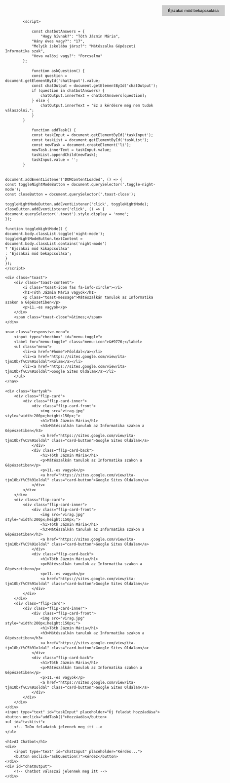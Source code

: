 <!DOCTYPE html>
<html lang="hu">
<head>
    <meta charset="utf-8">
    <meta name="viewport" content="width=device-width, initial-scale=1.0">
    <title>Kártyák</title>
    <link href="kartya.css" rel="stylesheet">
       
<style>﻿body {
    background-color: peachpuff;
    color: #000;
    transition: background-color 0.3s, color 0.3s;
    position: relative;
    overflow: hidden;
}

.night-mode {
    background-color: #333;
    color: #fff;
}

.toggle-night-mode {
    padding: 10px 20px;
    background-color: #ccc;
    border: none;
    cursor: pointer;
    margin: 10px;
    position: absolute;
    top: 10px;
    right: 10px;
    z-index: 999;
}

.toast {
    position: fixed;
    top: 50%;
    left: 50%;
    transform: translate(-50%, -50%);
    background-color: olive;
    border: 1px solid #ccc;
    border-radius: 5px;
    box-shadow: 0 2px 5px rgba(0, 0, 0, 0.2);
    padding: 10px;
    z-index: 1000;
    transition: opacity 0.5s ease;
    width: 300px;
    text-align: center;
}

.toast-content {
    display: flex;
    align-items: center;
    flex-direction: column;
}

.toast-icon {
    margin-bottom: 10px;
}

.toast-message {
    font-size: 16px;
    font-weight: normal;
    line-height: 1.5;
    text-align: center;
}

.toast-close {
    cursor: pointer;
    font-size: 18px;
    font-weight: bold;
    margin-top: 10px;
}

.responsive-menu {
    display: flex;
    justify-content: center;
    align-items: center;
    background-color: #333;
    height: 40px;
    width: 100%;
}

.menu {
    list-style-type: none;
    padding: 0;
    display: flex;
    margin: 0;
}

    .menu li {
        margin: 0 20px;
    }

        .menu li a {
            text-decoration: none;
            color: #fff;
        }

.kartyak {
    display: flex;
    justify-content: center;
    margin: 40px;
    flex-wrap: wrap;
}

.flip-card {
    background-color: transparent;
    width: 300px;
    height: 350px;
    border: 1px solid #f1f1f1;
    perspective: 1000px;
    margin: 10px;
    position: relative;
}

.flip-card-inner {
    position: relative;
    width: 100%;
    height: 100%;
    text-align: center;
    transition: transform 0.8s;
    transform-style: preserve-3d;
}

.flip-card:hover .flip-card-inner {
    transform: rotateY(180deg);
}

.flip-card-front, .flip-card-back {
    position: absolute;
    width: 100%;
    height: 100%;
    -webkit-backface-visibility: hidden;
    backface-visibility: hidden;
}

.flip-card-front {
    background-color: darkkhaki;
    color: black;
    display: flex;
    flex-direction: column;
    justify-content: center;
    align-items: center;
    font-family: 'Trebuchet MS', 'Lucida Sans Unicode', 'Lucida Grande', 'Lucida Sans', Arial, sans-serif;
}

.flip-card-back {
    background-color: lightpink;
    color: white;
    display: flex;
    flex-direction: column;
    justify-content: center;
    align-items: center;
    transform: rotateY(180deg);
}

.card-button {
    font-size: 20px;
    padding: 5px 10px;
    background-color: seashell;
    color: black; /* Fekete szín */
    transition: background-color 0.3s ease;
    margin-top: 10px;
    text-decoration: none;
    display: inline-block;
}

@media (max-width: 768px) {
    .menu {
        display: flex;
        justify-content: flex-end; /* Jobb oldali igazítás */
        width: auto; /* Automatikus szélesség */
        margin-right: 20px; /* Margó a menühöz */
    }

    .menu-icon {
        display: none;
    }

    .menu li {
        margin: 0 10px; /* Kisebb margó */
    }

        .menu li a {
            color: #fff;
        }
}</style>
            <script>
           
                const chatbotAnswers = {
                    "Hogy hívnak?": "Tóth Jázmin Mária",
                "Hány éves vagy?": "17",
                "Melyik iskolába jársz?": "Mátészalka Gépészeti Informatika szak",
                "Hova valósi vagy?": "Porcsalma"
            };

                function askQuestion() {
                const question = document.getElementById('chatInput').value;
                const chatOutput = document.getElementById('chatOutput');
                if (question in chatbotAnswers) {
                    chatOutput.innerText = chatbotAnswers[question];
                } else {
                    chatOutput.innerText = "Ez a kérdésre még nem tudok válaszolni.";
                }
            }

                function addTask() {
                const taskInput = document.getElementById('taskInput');
                const taskList = document.getElementById('taskList');
                const newTask = document.createElement('li');
                newTask.innerText = taskInput.value;
                taskList.appendChild(newTask);
                taskInput.value = '';
            }
    

    document.addEventListener('DOMContentLoaded', () => {
    const toggleNightModeButton = document.querySelector('.toggle-night-mode');
    const closeButton = document.querySelector('.toast-close');

    toggleNightModeButton.addEventListener('click', toggleNightMode);
    closeButton.addEventListener('click', () => {
    document.querySelector('.toast').style.display = 'none';
    });

    function toggleNightMode() {
    document.body.classList.toggle('night-mode');
    toggleNightModeButton.textContent = document.body.classList.contains('night-mode')
    ? 'Éjszakai mód kikapcsolása'
    : 'Éjszakai mód bekapcsolása';
    }
    });
    </script>
</head>
<body>
    <button class="toggle-night-mode">Éjszakai mód bekapcsolása</button>

    <div class="toast">
        <div class="toast-content">
            <i class="toast-icon fas fa-info-circle"></i>
            <h1>Tóth Jázmin Mária vagyok</h1>
            <p class="toast-message">Mátészalkán tanulok az Informatika szakon a Gépészetiben</p>
            <p>11.-es vagyok</p>
        </div>
        <span class="toast-close">&times;</span>
    </div>

    <nav class="responsive-menu">
        <input type="checkbox" id="menu-toggle">
        <label for="menu-toggle" class="menu-icon">&#9776;</label>
        <ul class="menu">
            <li><a href="#home">Főoldal</a></li>
            <li><a href="https://sites.google.com/view/ita-tjm10b/f%C5%91oldal">Rólam</a></li>
            <li><a href="https://sites.google.com/view/ita-tjm10b/f%C5%91oldal">Google Sites Oldalam</a></li>
        </ul>
    </nav>

    <div class="kartyak">
        <div class="flip-card">
            <div class="flip-card-inner">
                <div class="flip-card-front">
                    <img src="virag.jpg" style="width:200px;height:150px;">
                    <h1>Tóth Jázmin Mária</h1>
                    <h3>Mátészalkán tanulok az Informatika szakon a Gépészetiben</h3>
                    <a href="https://sites.google.com/view/ita-tjm10b/f%C5%91oldal" class="card-button">Google Sites Oldalam</a>
                </div>
                <div class="flip-card-back">
                    <h1>Tóth Jázmin Mária</h1>
                    <p>Mátészalkán tanulok az Informatika szakon a Gépészetiben</p>
                    <p>11.-es vagyok</p>
                    <a href="https://sites.google.com/view/ita-tjm10b/f%C5%91oldal" class="card-button">Google Sites Oldalam</a>
                </div>
            </div>
        </div>
        <div class="flip-card">
            <div class="flip-card-inner">
                <div class="flip-card-front">
                    <img src="virag.jpg" style="width:200px;height:150px;">
                    <h1>Tóth Jázmin Mária</h1>
                    <h3>Mátészalkán tanulok az Informatika szakon a Gépészetiben</h3>
                    <a href="https://sites.google.com/view/ita-tjm10b/f%C5%91oldal" class="card-button">Google Sites Oldalam</a>
                </div>
                <div class="flip-card-back">
                    <h1>Tóth Jázmin Mária</h1>
                    <p>Mátészalkán tanulok az Informatika szakon a Gépészetiben</p>
                    <p>11.-es vagyok</p>
                    <a href="https://sites.google.com/view/ita-tjm10b/f%C5%91oldal" class="card-button">Google Sites Oldalam</a>
                </div>
            </div>
        </div>
        <div class="flip-card">
            <div class="flip-card-inner">
                <div class="flip-card-front">
                    <img src="virag.jpg" style="width:200px;height:150px;">
                    <h1>Tóth Jázmin Mária</h1>
                    <h3>Mátészalkán tanulok az Informatika szakon a Gépészetiben</h3>
                    <a href="https://sites.google.com/view/ita-tjm10b/f%C5%91oldal" class="card-button">Google Sites Oldalam</a>
                </div>
                <div class="flip-card-back">
                    <h1>Tóth Jázmin Mária</h1>
                    <p>Mátészalkán tanulok az Informatika szakon a Gépészetiben</p>
                    <p>11.-es vagyok</p>
                    <a href="https://sites.google.com/view/ita-tjm10b/f%C5%91oldal" class="card-button">Google Sites Oldalam</a>
                </div>
            </div>
        </div>
    </div>
    <input type="text" id="taskInput" placeholder="Új feladat hozzáadása">
    <button onclick="addTask()">Hozzáadás</button>
    <ul id="taskList">
        <!-- ToDo feladatok jelennek meg itt -->
    </ul>

    <h1>AI Chatbot</h1>
    <div>
        <input type="text" id="chatInput" placeholder="Kérdés...">
        <button onclick="askQuestion()">Kérdez</button>
    </div>
    <div id="chatOutput">
        <!-- Chatbot válaszai jelennek meg itt -->
    </div>
</body>
</html>

    
